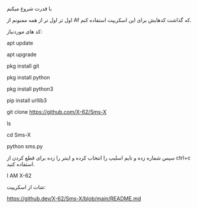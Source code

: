 
با قدرت شروع میکنم


اول تر اول تر از همه ممنونم از Af که گذاشت  کدهایش برای این اسکریپت استفاده کنم.


کد های موردنیاز:

apt update 


apt upgrade


pkg install git 


pkg install python


pkg install python3


pip install urllib3


git clone https://github.com/X-62/Sms-X

ls

cd Sms-X

python sms.py


سپس شماره زده و تایم اسلیپ را انتخاب کرده و اینتر را زده برای قطع کردن از ctrl+c استفاده کنید.


I AM X-62

شات از اسکریپت:


https://github.dev/X-62/Sms-X/blob/main/README.md
